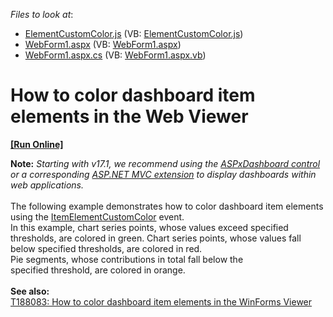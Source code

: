 <!-- default file list -->
*Files to look at*:

* [ElementCustomColor.js](./CS/Dashboard_ElementCustomColor_Web/Scripts/ElementCustomColor.js) (VB: [ElementCustomColor.js](./VB/Dashboard_ElementCustomColor_Web/Scripts/ElementCustomColor.js))
* [WebForm1.aspx](./CS/Dashboard_ElementCustomColor_Web/WebForm1.aspx) (VB: [WebForm1.aspx](./VB/Dashboard_ElementCustomColor_Web/WebForm1.aspx))
* [WebForm1.aspx.cs](./CS/Dashboard_ElementCustomColor_Web/WebForm1.aspx.cs) (VB: [WebForm1.aspx.vb](./VB/Dashboard_ElementCustomColor_Web/WebForm1.aspx.vb))
<!-- default file list end -->
# How to color dashboard item elements in the Web Viewer
<!-- run online -->
**[[Run Online]](https://codecentral.devexpress.com/t198119)**
<!-- run online end -->


<strong>Note:</strong> <em>Starting with v17.1, we recommend using the <a href="https://documentation.devexpress.com/Dashboard/CustomDocument16976.aspx">ASPxDashboard control</a> or a corresponding <a href="https://documentation.devexpress.com/Dashboard/CustomDocument16977.aspx">ASP.NET MVC extension</a> to display dashboards within web applications.</em><br><br>The following example demonstrates how to color dashboard item elements using the <a href="http://documentation.devexpress.com/#Dashboard/DevExpressDashboardWebScriptsASPxClientDashboardViewer_ItemElementCustomColortopic">ItemElementCustomColor</a> event.<br>In this example, chart series points, whose values exceed specified thresholds, are colored in green. Chart series points, whose values fall below specified thresholds, are colored in red.<br>Pie segments, whose contributions in total fall below the specified threshold, are colored in orange.<br><br><strong>See also:<br></strong><a href="https://www.devexpress.com/Support/Center/p/T188083">T188083: How to color dashboard item elements in the WinForms Viewer</a>

<br/>


